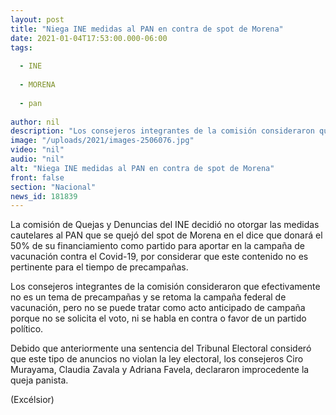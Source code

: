 ```yaml
---
layout: post
title: "Niega INE medidas al PAN en contra de spot de Morena"
date: 2021-01-04T17:53:00.000-06:00
tags:
  
  - INE
  
  - MORENA
  
  - pan
  
author: nil
description: "Los consejeros integrantes de la comisión consideraron que no es un tema de precampañas y se retoma la campaña federal de vacunación"
image: "/uploads/2021/images-2506076.jpg"
video: "nil"
audio: "nil"
alt: "Niega INE medidas al PAN en contra de spot de Morena"
front: false
section: "Nacional"
news_id: 181839
---
```


La comisión de Quejas y Denuncias del INE decidió no otorgar las medidas cautelares al PAN que se quejó del spot de Morena en el dice que donará el 50% de su financiamiento como partido para aportar en la campaña de vacunación contra el Covid-19, por considerar que este contenido no es pertinente para el tiempo de precampañas.

Los consejeros integrantes de la comisión consideraron que efectivamente no es un tema de precampañas y se retoma la campaña federal de vacunación, pero no se puede tratar como acto anticipado de campaña porque no se solicita el voto, ni se habla en contra o favor de un partido político.

Debido que anteriormente una sentencia del Tribunal Electoral consideró que este tipo de anuncios no violan la ley electoral, los consejeros Ciro Murayama, Claudia Zavala y Adriana Favela, declararon improcedente la queja panista.

(Excélsior)